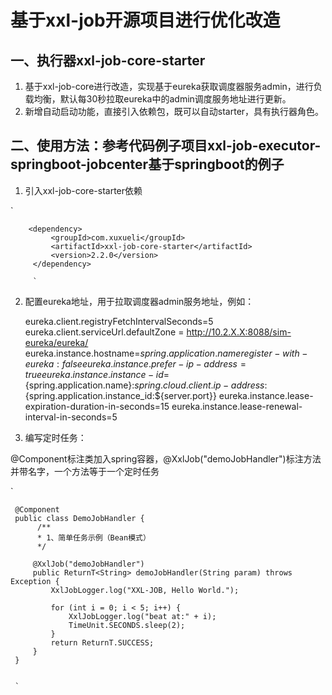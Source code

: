 # 基于xxl-job开源项目进行优化改造

## 一、执行器xxl-job-core-starter

1. 基于xxl-job-core进行改造，实现基于eureka获取调度器服务admin，进行负载均衡，默认每30秒拉取eureka中的admin调度服务地址进行更新。
2. 新增自动启动功能，直接引入依赖包，既可以自动starter，具有执行器角色。

## 二、使用方法：参考代码例子项目xxl-job-executor-springboot-jobcenter基于springboot的例子

1. 引入xxl-job-core-starter依赖

`        

        <dependency>
             <groupId>com.xuxueli</groupId>
             <artifactId>xxl-job-core-starter</artifactId>
             <version>2.2.0</version>
         </dependency>
         
         `
         
2. 配置eureka地址，用于拉取调度器admin服务地址，例如：


     eureka.client.registryFetchIntervalSeconds=5
     eureka.client.serviceUrl.defaultZone = http://10.2.X.X:8088/sim-eureka/eureka/
     eureka.instance.hostname=${spring.application.name}
     register-with-eureka: false
     eureka.instance.prefer-ip-address=true 
     eureka.instance.instance-id=${spring.application.name}:${spring.cloud.client.ip-address}:${spring.application.instance_id:${server.port}}
     eureka.instance.lease-expiration-duration-in-seconds=15
     eureka.instance.lease-renewal-interval-in-seconds=5


3. 编写定时任务：

@Component标注类加入spring容器，@XxlJob("demoJobHandler")标注方法并带名字，一个方法等于一个定时任务

`    

     @Component
     public class DemoJobHandler {
          /**
          * 1、简单任务示例（Bean模式）
          */
          
         @XxlJob("demoJobHandler")
         public ReturnT<String> demoJobHandler(String param) throws Exception {
             XxlJobLogger.log("XXL-JOB, Hello World.");
     
             for (int i = 0; i < 5; i++) {
                 XxlJobLogger.log("beat at:" + i);
                 TimeUnit.SECONDS.sleep(2);
             }
             return ReturnT.SUCCESS;
         }
     }
     
     
     `